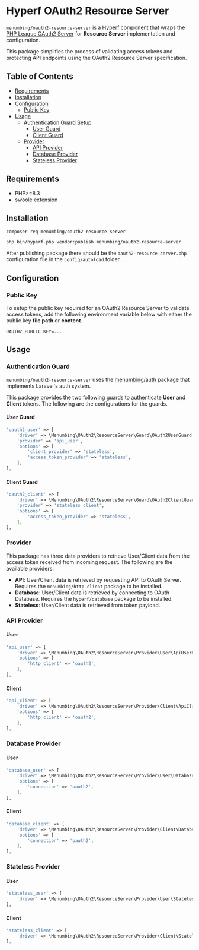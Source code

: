 # Hyperf OAuth2 Resource Server

`menumbing/oauth2-resource-server` is a [Hyperf](https://hyperf.io) component that wraps 
the [PHP League OAuth2 Server](https://oauth2.thephpleague.com/) for **Resource Server** 
implementation and configuration.

This package simplifies the process of validating access tokens and protecting API endpoints
using the OAuth2 Resource Server specification.

## Table of Contents

- [Requirements](#requirements)
- [Installation](#installation)
- [Configuration](#configuration)
  - [Public Key](#public-key)
- [Usage](#usage)
  - [Authentication Guard Setup](#authentication-guard)
    - [User Guard](#user-guard)
    - [Client Guard](#client-guard)
  - [Provider](#provider)
    - [API Provider](#api-provider)
    - [Database Provider](#database-provider)
    - [Stateless Provider](#stateless-provider)

## Requirements

* PHP>=8.3
* swoole extension

## Installation

```
composer req menumbing/oauth2-resource-server

php bin/hyperf.php vendor:publish menumbing/oauth2-resource-server
```

After publishing package there should be the `oauth2-resource-server.php`
configuration file in the `config/autoload` folder.

## Configuration

### Public Key

To setup the public key required for an OAuth2 Resource Server to validate
access tokens, add the following environment variable below with either
the public key **file path** or **content**.

```
OAUTH2_PUBLIC_KEY=...
```

## Usage

### Authentication Guard

`menumbing/oauth2-resource-server` uses the [menumbing/auth](https://github.com/menumbing/auth) package 
that implements Laravel's auth system.

This package provides the two following guards to authenticate **User** and **Client** 
tokens. The following are the configurations for the guards.

#### User Guard

```php
'oauth2_user' => [
    'driver' => \Menumbing\OAuth2\ResourceServer\Guard\OAuth2UserGuard::class,
    'provider' => 'api_user',
    'options' => [
        'client_provider' => 'stateless',
        'access_token_provider' => 'stateless',
    ],
],
```

#### Client Guard
```php
'oauth2_client' => [
    'driver' => \Menumbing\OAuth2\ResourceServer\Guard\OAuth2ClientGuard::class,
    'provider' => 'stateless_client',
    'options' => [
        'access_token_provider' => 'stateless',
    ],
],
```

### Provider

This package has three data providers to retrieve User/Client data from the access token
received from incoming request. The following are the available providers:

- **API**: User/Client data is retrieved by requesting API to OAuth Server. Requires the `menumbing/http-client` package to be installed.
- **Database**: User/Client data is retrieved by connecting to OAuth Database. Requires the `hyperf/database` package to be installed.
- **Stateless**: User/Client data is retrieved from token payload.

### API Provider

#### User
```php
'api_user' => [
    'driver' => \Menumbing\OAuth2\ResourceServer\Provider\User\ApiUserProvider::class,
    'options' => [
        'http_client' => 'oauth2',
    ],
],
```
#### Client
```php
'api_client' => [
    'driver' => \Menumbing\OAuth2\ResourceServer\Provider\Client\ApiClientProvider::class,
    'options' => [
        'http_client' => 'oauth2',
    ],
],
```

### Database Provider

#### User
```php
'database_user' => [
    'driver' => \Menumbing\OAuth2\ResourceServer\Provider\User\DatabaseUserProvider::class,
    'options' => [
        'connection' => 'oauth2',
    ],
],
```

#### Client
```php
'database_client' => [
    'driver' => \Menumbing\OAuth2\ResourceServer\Provider\Client\DatabaseClientProvider::class,
    'options' => [
        'connection' => 'oauth2',
    ],
],
```

### Stateless Provider

#### User
```php
'stateless_user' => [
    'driver' => \Menumbing\OAuth2\ResourceServer\Provider\User\StatelessUserProvider::class,
],
```

#### Client
```php
'stateless_client' => [
    'driver' => \Menumbing\OAuth2\ResourceServer\Provider\Client\StatelessClientProvider::class,
],
```